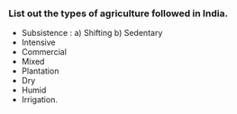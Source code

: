 ### List out the types of agriculture followed in India.
* Subsistence :  a) Shifting  b) Sedentary
* Intensive
* Commercial
* Mixed
* Plantation
* Dry
* Humid
* Irrigation. 
